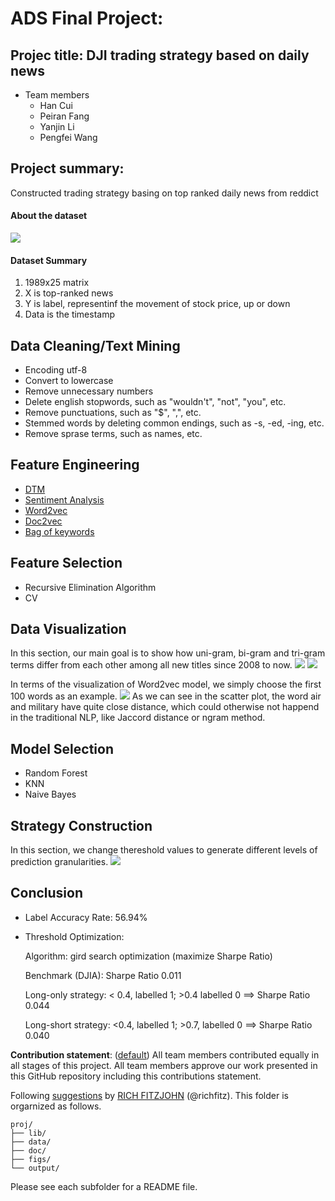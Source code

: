 # ADS Final Project: 

## Projec title: DJI trading strategy based on daily news 
+ Team members
	+ Han Cui
	+ Peiran Fang
	+ Yanjin Li
	+ Pengfei Wang
	
## Project summary: 

Constructed trading strategy basing on top ranked daily news from reddict

#### About the dataset
![](https://github.com/TZstatsADS/Fall2016-proj5-proj5-grp13/blob/master/figs/dataset.jpg)

#### Dataset Summary
1. 1989x25 matrix
2. X is top-ranked news 
3. Y is label, representinf the movement of stock price, up or down
4. Data is the timestamp

## Data Cleaning/Text Mining
- Encoding utf-8
- Convert to lowercase
- Remove unnecessary numbers
- Delete english stopwords, such as "wouldn't", "not", "you", etc.
- Remove punctuations, such as "$", ",", etc.
- Stemmed words by deleting common endings, such as -s, -ed, -ing, etc.
- Remove sprase terms, such as names, etc. 


## Feature Engineering
- [DTM](https://github.com/TZstatsADS/Fall2016-proj5-proj5-grp13/blob/master/lib/01_text_mining.R)
- [Sentiment Analysis](https://github.com/TZstatsADS/Fall2016-proj5-proj5-grp13/blob/master/lib/02_sentiment_analysis.R)
- [Word2vec](https://github.com/TZstatsADS/Fall2016-proj5-proj5-grp13/blob/master/lib/word2vec.py)
- [Doc2vec](https://github.com/TZstatsADS/Fall2016-proj5-proj5-grp13/blob/master/lib/doc2vec.py)
- [Bag of keywords](https://github.com/TZstatsADS/Fall2016-proj5-proj5-grp13/blob/master/lib/word2vec.py)

## Feature Selection
- Recursive Elimination Algorithm
- CV

## Data Visualization
In this section, our main goal is to show how uni-gram, bi-gram and tri-gram terms differ from each other among all new titles since 2008 to now. 
![](https://github.com/TZstatsADS/Fall2016-proj5-proj5-grp13/blob/master/figs/3-gram_highfreq_word.png?raw=true)
![](https://github.com/TZstatsADS/Fall2016-proj5-proj5-grp13/blob/master/figs/2-gram_highfreq_word.png?raw=true)

In terms of the visualization of Word2vec model, we simply choose the first 100 words as an example.
![](https://github.com/TZstatsADS/Fall2016-proj5-proj5-grp13/blob/master/figs/w2v_first_100.png)
As we can see in the scatter plot, the word air and military have quite close distance, which could otherwise not happend in the traditional NLP, like Jaccord distance or ngram method.

## Model Selection
- Random Forest
- KNN
- Naive Bayes

## Strategy Construction
In this section, we change thereshold values to generate different levels of prediction granularities. 
![](https://github.com/TZstatsADS/Fall2016-proj5-proj5-grp13/blob/master/figs/stock_pred_plot.png?raw=true) 

## Conclusion
+ Label Accuracy Rate: 56.94%

+ Threshold Optimization: 

  Algorithm: gird search optimization (maximize Sharpe Ratio)
  
  Benchmark (DJIA): Sharpe Ratio 0.011

  Long-only strategy: < 0.4, labelled 1; >0.4 labelled 0 ==> Sharpe Ratio 0.044
  
  Long-short strategy: <0.4, labelled 1; >0.7, labelled 0 ==> Sharpe Ratio 0.040


**Contribution statement**: ([default](doc/a_note_on_contributions.md)) All team members contributed equally in all stages of this project. All team members approve our work presented in this GitHub repository including this contributions statement. 

Following [suggestions](http://nicercode.github.io/blog/2013-04-05-projects/) by [RICH FITZJOHN](http://nicercode.github.io/about/#Team) (@richfitz). This folder is orgarnized as follows.

```
proj/
├── lib/
├── data/
├── doc/
├── figs/
└── output/
```

Please see each subfolder for a README file.
